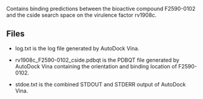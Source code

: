 Contains binding predictions between the bioactive compound F2590-0102 and the cside search space on the virulence factor rv1908c.

## Files

- log.txt is the log file generated by AutoDock Vina.

- rv1908c_F2590-0102_cside.pdbqt is the PDBQT file generated by AutoDock Vina containing the orientation and binding location of F2590-0102.

- stdoe.txt is the combined STDOUT and STDERR output of AutoDock Vina.

